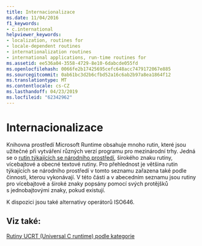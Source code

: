 ```yaml
---
title: Internacionalizace
ms.date: 11/04/2016
f1_keywords:
- c.international
helpviewer_keywords:
- localization, routines for
- locale-dependent routines
- internationalization routines
- international applications, run-time routines for
ms.assetid: ee536a04-3558-4729-8e10-6dabcde055fd
ms.openlocfilehash: 0066fe2b17425695cefc648acc7479172067e885
ms.sourcegitcommit: 0ab61bc3d2b6cfbd52a16c6ab2b97a8ea1864f12
ms.translationtype: MT
ms.contentlocale: cs-CZ
ms.lasthandoff: 04/23/2019
ms.locfileid: "62342962"
---
```

# <a name="internationalization"></a>Internacionalizace

Knihovna prostředí Microsoft Runtime obsahuje mnoho rutin, které jsou užitečné při vytváření různých verzí programu pro mezinárodní trhy. Jedná se o [rutin týkajících se národního prostředí](../c-runtime-library/locale.md), širokého znaku rutiny, vícebajtové a obecné textové rutiny. Pro přehlednost je většina rutin týkajících se národního prostředí v tomto seznamu zařazena také podle činnosti, kterou vykonávají. V této části a v abecedním seznamu jsou rutiny pro vícebajtové a široké znaky popsány pomocí svých protějšků s jednobajtovými znaky, pokud existují.

K dispozici jsou také alternativy operátorů ISO646.

## <a name="see-also"></a>Viz také:

[Rutiny UCRT (Universal C runtime) podle kategorie](../c-runtime-library/run-time-routines-by-category.md)<br/>
